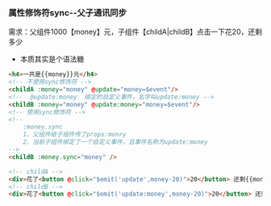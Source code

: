 ### 属性修饰符sync--父子通讯同步

需求：父组件1000【money】元，子组件【childA|childB】点击一下花20，还剩多少

+ 本质其实是个语法糖

```html
<h4>一共是{{money}}元</h4>
<!-- 不使用sync修饰符 -->
<childA :money="money" @update="money=$event"/>  
<!--  @update:money  绑定的自定义事件，名字叫update:money -->
<childB :money="money" @update:money="money=$event"/>  
<!-- 使用sync修饰符 -->
<!-- 
    :money.sync
    1、父组件给子组件传了props:monry
    2、当前子组件绑定了一个自定义事件，且事件名称为update:money
-->
<childB :money.sync="money" />
```

```html
<!-- childA -->
<div>花了<button @click="$emit('update',money-20)">20</button> 还剩{{money}}</div>
<!-- childB -->
<div>花了<button @click="$emit('update:money',money-20)">20</button> 还剩{{money}}</div>
```





